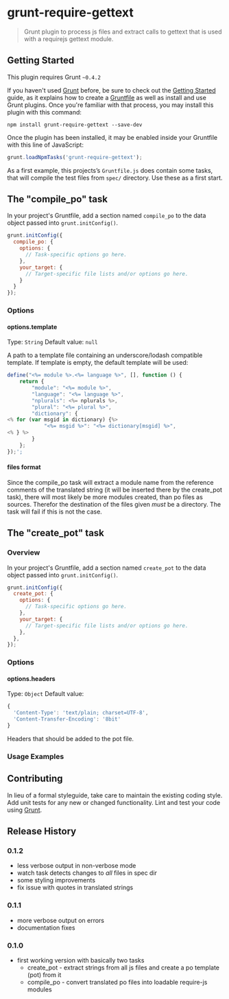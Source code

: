 # grunt-require-gettext

> Grunt plugin to process js files and extract calls to gettext that is used with a requirejs gettext module.

## Getting Started
This plugin requires Grunt `~0.4.2`

If you haven't used [Grunt](http://gruntjs.com/) before, be sure to check out the [Getting Started](http://gruntjs.com/getting-started) guide, as it explains how to create a [Gruntfile](http://gruntjs.com/sample-gruntfile) as well as install and use Grunt plugins. Once you're familiar with that process, you may install this plugin with this command:

```shell
npm install grunt-require-gettext --save-dev
```

Once the plugin has been installed, it may be enabled inside your Gruntfile with this line of JavaScript:

```js
grunt.loadNpmTasks('grunt-require-gettext');
```

As a first example, this projects’s `Gruntfile.js` does contain some tasks, that will compile the test files from `spec/` directory.
Use these as a first start.

## The "compile_po" task

In your project's Gruntfile, add a section named `compile_po` to the data object passed into `grunt.initConfig()`.

```js
grunt.initConfig({
  compile_po: {
    options: {
      // Task-specific options go here.
    },
    your_target: {
      // Target-specific file lists and/or options go here.
    }
  }
});
```

### Options

#### options.template
Type: `String`
Default value: `null`

A path to a template file containing an underscore/lodash compatible template. If template is empty, the default template will be used:

```js
define("<%= module %>.<%= language %>", [], function () {
    return {
        "module": "<%= module %>",
        "language": "<%= language %>",
        "nplurals": <%= nplurals %>,
        "plural": "<%= plural %>",
        "dictionary": {
<% for (var msgid in dictionary) {%>
            "<%= msgid %>": "<%= dictionary[msgid] %>",
<% } %>
        }
    };
});';
```

#### files format

Since the compile_po task will extract a module name from the reference comments of the translated string (it will be inserted there by
the create_pot task), there will most likely be more modules created, than po files as sources. Therefor the destination of the files
given _must_ be a directory. The task will fail if this is not the case.

## The "create_pot" task

### Overview

In your project's Gruntfile, add a section named `create_pot` to the data object passed into `grunt.initConfig()`.

```js
grunt.initConfig({
  create_pot: {
    options: {
      // Task-specific options go here.
    },
    your_target: {
      // Target-specific file lists and/or options go here.
    },
  },
});
```

### Options

#### options.headers
Type: `Object`
Default value:
```js
{
  'Content-Type': 'text/plain; charset=UTF-8',
  'Content-Transfer-Encoding': '8bit'
}
```

Headers that should be added to the pot file.

### Usage Examples

## Contributing
In lieu of a formal styleguide, take care to maintain the existing coding style. Add unit tests for any new or changed functionality. Lint and test your code using [Grunt](http://gruntjs.com/).

## Release History

### 0.1.2

- less verbose output in non-verbose mode
- watch task detects changes to _all_ files in spec dir
- some styling improvements
- fix issue with quotes in translated strings

### 0.1.1

- more verbose output on errors
- documentation fixes

### 0.1.0

- first working version with basically two tasks
    * create_pot - extract strings from all js files and create a po template (pot) from it
    * compile_po - convert translated po files into loadable require-js modules
